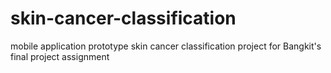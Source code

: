 # skin-cancer-classification
mobile application prototype skin cancer classification project for Bangkit's final project assignment
